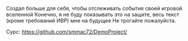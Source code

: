 Создал больше для себя, чтобы отслеживать события своей игровой вселенной
Конечно, я не буду показывать это на защите, весь текст (кроме требований ИВР) мне на будущее
Не трогайте пожалуйста.

Сурс: https://github.com/smmac72/DemoProject/
